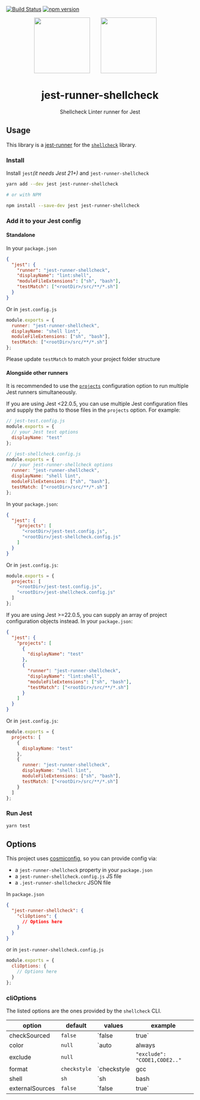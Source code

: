 [![Build Status](https://travis-ci.org/emmenko/jest-runner-shellcheck.svg?branch=master)](https://travis-ci.org/emmenko/jest-runner-shellcheck)
[![npm version](https://badge.fury.io/js/jest-runner-shellcheck.svg)](https://badge.fury.io/js/jest-runner-shellcheck)

<div align="center">
  <!-- replace with accurate logo e.g from https://worldvectorlogo.com/ -->
  <img width="150" height="150" src="https://bashlogo.com/img/logo/svg/full_colored_dark.svg">
  <a href="https://facebook.github.io/jest/">
    <img width="150" height="150" vspace="" hspace="25" src="https://user-images.githubusercontent.com/2440089/37489554-6f776bd2-286e-11e8-862f-cb6c398cf752.png">
  </a>
  <h1>jest-runner-shellcheck</h1>
  <p>Shellcheck Linter runner for Jest</p>
</div>

## Usage

This library is a [jest-runner](https://facebook.github.io/jest/docs/en/configuration.html#runner-string) for the [`shellcheck`](https://github.com/koalaman/shellcheck) library.

### Install

Install `jest`_(it needs Jest 21+)_ and `jest-runner-shellcheck`

```bash
yarn add --dev jest jest-runner-shellcheck

# or with NPM

npm install --save-dev jest jest-runner-shellcheck
```

### Add it to your Jest config

#### Standalone

In your `package.json`

```json
{
  "jest": {
    "runner": "jest-runner-shellcheck",
    "displayName": "lint:shell",
    "moduleFileExtensions": ["sh", "bash"],
    "testMatch": ["<rootDir>/src/**/*.sh"]
  }
}
```

Or in `jest.config.js`

```js
module.exports = {
  runner: "jest-runner-shellcheck",
  displayName: "shell lint",
  moduleFileExtensions: ["sh", "bash"],
  testMatch: ["<rootDir>/src/**/*.sh"]
};
```

Please update `testMatch` to match your project folder structure

#### Alongside other runners

It is recommended to use the [`projects`](https://facebook.github.io/jest/docs/en/configuration.html#projects-array-string-projectconfig) configuration option to run multiple Jest runners simultaneously.

If you are using Jest <22.0.5, you can use multiple Jest configuration files and supply the paths to those files in the `projects` option. For example:

```js
// jest-test.config.js
module.exports = {
  // your Jest test options
  displayName: "test"
};

// jest-shellcheck.config.js
module.exports = {
  // your jest-runner-shellcheck options
  runner: "jest-runner-shellcheck",
  displayName: "shell lint",
  moduleFileExtensions: ["sh", "bash"],
  testMatch: ["<rootDir>/src/**/*.sh"]
};
```

In your `package.json`:

```json
{
  "jest": {
    "projects": [
      "<rootDir>/jest-test.config.js",
      "<rootDir>/jest-shellcheck.config.js"
    ]
  }
}
```

Or in `jest.config.js`:

```js
module.exports = {
  projects: [
    "<rootDir>/jest-test.config.js",
    "<rootDir>/jest-shellcheck.config.js"
  ]
};
```

If you are using Jest >=22.0.5, you can supply an array of project configuration objects instead. In your `package.json`:

```json
{
  "jest": {
    "projects": [
      {
        "displayName": "test"
      },
      {
        "runner": "jest-runner-shellcheck",
        "displayName": "lint:shell",
        "moduleFileExtensions": ["sh", "bash"],
        "testMatch": ["<rootDir>/src/**/*.sh"]
      }
    ]
  }
}
```

Or in `jest.config.js`:

```js
module.exports = {
  projects: [
    {
      displayName: "test"
    },
    {
      runner: "jest-runner-shellcheck",
      displayName: "shell lint",
      moduleFileExtensions: ["sh", "bash"],
      testMatch: ["<rootDir>/src/**/*.sh"]
    }
  ]
};
```

### Run Jest

```bash
yarn test
```

## Options

This project uses [cosmiconfig](https://github.com/davidtheclark/cosmiconfig), so you can provide config via:

- a `jest-runner-shellcheck` property in your `package.json`
- a `jest-runner-shellcheck.config.js` JS file
- a `.jest-runner-shellcheckrc` JSON file

In `package.json`

```json
{
  "jest-runner-shellcheck": {
    "cliOptions": {
      // Options here
    }
  }
}
```

or in `jest-runner-shellcheck.config.js`

```js
module.exports = {
  cliOptions: {
    // Options here
  }
};
```

### cliOptions

The listed options are the ones provided by the `shellcheck` CLI.

| option          | default      | values                    | example                      |
| --------------- | ------------ | ------------------------- | ---------------------------- |
| checkSourced    | `false`      | `false|true`              | `"checkSourced": true`       |
| color           | `null`       | `auto|always|never`       | `"color": "auto"`            |
| exclude         | `null`       |                           | `"exclude": "CODE1,CODE2.."` |
| format          | `checkstyle` | `checkstyle|gcc|json|tty` | `"format": "json"`           |
| shell           | `sh`         | `sh|bash|dash|ksh`        | `"shell": "bash"`            |
| externalSources | `false`      | `false|true`              | `"externalSources": "true"`  |
